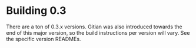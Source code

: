 # Building 0.3

There are a ton of 0.3.x versions.
Gitian was also introduced towards the end of this major version, so the build instructions per version will vary.
See the specific version READMEs.
